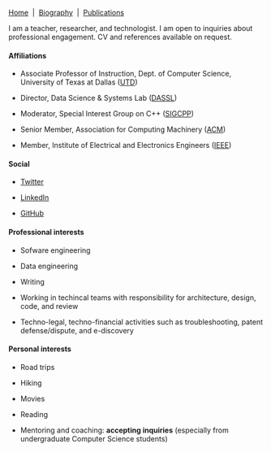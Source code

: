 [Home](/)&nbsp;&nbsp;\|&nbsp;&nbsp;[Biography](/bio)&nbsp;&nbsp;\|&nbsp;&nbsp;[Publications](/pubs)

I am a teacher, researcher, and technologist. I am open to inquiries about professional engagement.
CV and references available on request. 

#### Affiliations

- Associate Professor of Instruction, Dept. of Computer Science, University of Texas at Dallas ([UTD](https://cs.utdallas.edu/people/faculty/murthy-sean/))

- Director, Data Science & Systems Lab ([DASSL](https://dassl.github.io/))

- Moderator, Special Interest Group on C++ ([SIGCPP](https://sigcpp.github.io/))

- Senior Member, Association for Computing Machinery ([ACM](https://www.acm.org/))

- Member,  Institute of Electrical and Electronics Engineers ([IEEE](https://www.ieee.org/))


#### Social

- [Twitter](https://twitter.com/smurthys)

- [LinkedIn](https://www.linkedin.com/in/seanmurthy/)

- [GitHub](https://github.com/smurthys)


#### Professional interests

- Sofware engineering

- Data engineering

- Writing

- Working in techincal teams with responsibility for architecture, design, code, and review

- Techno-legal, techno-financial activities such as troubleshooting, patent defense/dispute, and e-discovery


#### Personal interests

- Road trips

- Hiking

- Movies

- Reading

- Mentoring and coaching: **accepting inquiries** (especially from undergraduate Computer Science students)
